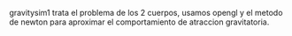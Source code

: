 gravitysim1 trata el problema de los 2 cuerpos, usamos opengl y el metodo de newton para aproximar el comportamiento de atraccion gravitatoria.

